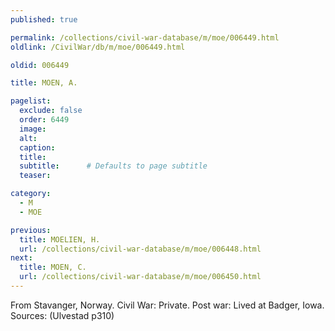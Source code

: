 ```yaml
---
published: true

permalink: /collections/civil-war-database/m/moe/006449.html
oldlink: /CivilWar/db/m/moe/006449.html

oldid: 006449

title: MOEN, A.

pagelist:
  exclude: false
  order: 6449
  image: 
  alt:
  caption:
  title:
  subtitle:      # Defaults to page subtitle
  teaser:

category: 
  - M 
  - MOE

previous:
  title: MOELIEN, H.
  url: /collections/civil-war-database/m/moe/006448.html  
next:
  title: MOEN, C.
  url: /collections/civil-war-database/m/moe/006450.html   
---
```

From Stavanger, Norway. Civil War: Private. Post war: Lived at Badger, Iowa. Sources: (Ulvestad p310)